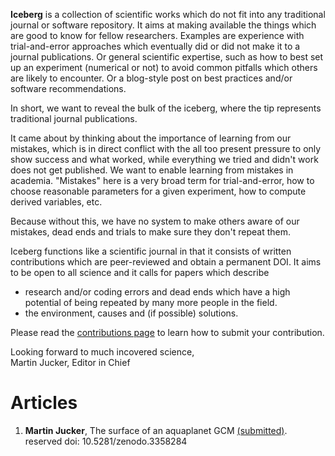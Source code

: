 **Iceberg** is a collection of scientific works which do not fit into any traditional journal
or software repository. It aims at making available the things which are good to know for fellow
researchers. Examples are experience with trial-and-error approaches which eventually did or did not
make it to a journal publications. Or general scientific expertise, such as how to best set up an experiment
(numerical or not) to avoid common pitfalls which others are likely to encounter. Or a blog-style post on
best practices and/or software recommendations.

In short, we want to reveal the bulk of the iceberg, where the tip represents traditional journal publications.

It came about by thinking about the importance of learning from our mistakes, which is in direct conflict with the
all too present pressure to only show success and what worked, while everything we tried and didn't work does not
get published. We want to enable learning from mistakes in academia. "Mistakes" here is a very broad term for trial-and-error, how to choose reasonable parameters for a given experiment, how to compute derived variables, etc.

Because without this, we have no system to make others aware of our mistakes, dead ends and trials to make sure they
don't repeat them.

Iceberg functions like a scientific journal in that it consists of written contributions which are peer-reviewed and obtain a permanent DOI. It aims to be open to all science and it calls for papers which describe
- research and/or coding errors and dead ends which have a high potential of being repeated by many more people in the field.
- the environment, causes and (if possible) solutions.

Please read the [contributions page](CONTRIBUTE.MD) to learn how to submit your contribution.

Looking forward to much incovered science,
<br>
Martin Jucker, Editor in Chief

# Articles

1. **Martin Jucker**, The surface of an aquaplanet GCM [(submitted)](https://github.com/research-iceberg/research-iceberg.github.io/blob/jucker_201907/papers/M_Jucker_201907/MiMA_mixed_layer.md). reserved doi: 10.5281/zenodo.3358284
